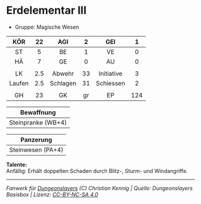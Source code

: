 # Erdelementar III  
- Gruppe: Magische Wesen  

| KÖR | 22 | AGI | 2 | GEI | 1 |
| :-: | :-: | :-: | :-: | :-: | :-: |
| ST | 5 | BE | 1 | VE | 0 |
| HÄ | 7 | GE | 0 | AU | 0 |
|  |
| LK | 2.5 | Abwehr | 33 | Initiative | 3 |
| Laufen | 2.5 | Schlagen | 31 | Schiessen | 2 |
|  |
| GH | 23 | GK | gr | EP | 124 |

| Bewaffnung |
| --- |
| Steinpranke (WB+4) |


| Panzerung |
| --- |
| Steinwesen (PA+4) |


**Talente:**  
Anfällig: Erhält doppelten Schaden durch Blitz-, Sturm- und Windangriffe.





___
*Fanwerk für [Dungeonslayers](https://www.dungeonslayers.net/) (C) Christian Kennig | Quelle: Dungeonslayers Basisbox | Lizenz: [CC-BY-NC-SA 4.0](https://creativecommons.org/licenses/by-nc-sa/4.0/deed.de)*